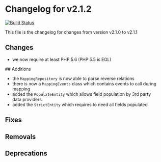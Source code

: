 # Changelog for v2.1.2
[![Build Status](https://travis-ci.org/chrisandchris/symfony-rowmapper.svg?branch=target%2Fv2.1.1)](https://travis-ci.org/chrisandchris/symfony-rowmapper)

This file is the changelog for changes from version v2.1.0 to v2.1.1

## Changes
* we now require at least PHP 5.6 (PHP 5.5 is EOL) 

## Additions
* the `MappingRepository` is now able to parse reverse relations
* there is now a `MappingEvents` class which contains events to call during mapping
* added the `PopulateEntity` which allows field population by 3rd party data providers
* added the `StrictEntity` which requires to need all fields populated

## Fixes

## Removals

## Deprecations
